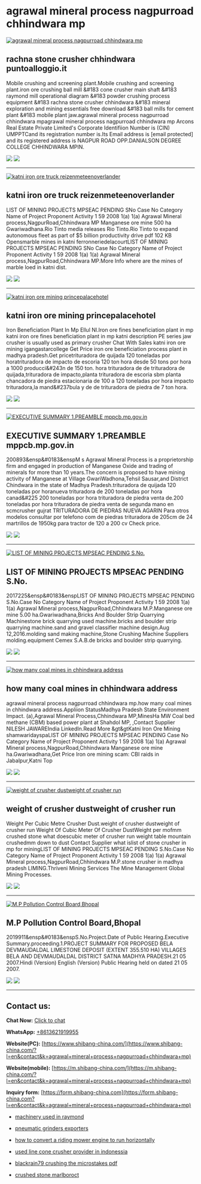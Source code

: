 # agrawal mineral process nagpurroad chhindwara mp

<a href="https://swt.shibang-china.com/?l=en&img&k=agrawal+mineral+process+nagpurroad+chhindwara+mp" target="_blank">![agrawal mineral process nagpurroad chhindwara mp](http://static.shibang-china.com/all-800x300/989.jpg)</a>

## rachna stone crusher chhindwara puntoalloggio.it
Mobile crushing and screening plant.Mobile crushing and screening plant.iron ore crushing ball mill &#183 cone crusher main shaft &#183 raymond mill operational diagram &#183 powder crushing process equipment &#183 rachna stone crusher chhindwara &#183 mineral exploration and mining essentials free download &#183 ball mills for cement plant &#183 mobile plant jaw.agrawal mineral process nagpurroad chhindwara mpagrawal mineral process nagpurroad chhindwara mp Arcons Real Estate Private Limited's Corporate Identifiion Number is (CIN) UMPPTCand its registration number is.Its Email address is [email protected] and its registered address is NAGPUR ROAD OPP.DANIALSON DEGREE COLLEGE CHHINDWARA MPIN.


<a href="https://whatsapp.shibangsoft.com/WhatsApp.php" target="_blank" title="WhatsApp">![](http://static.shibang-china.com/icon/whatsapp.png)</a> <a href="https://swt.shibang-china.com/?l=en&icon&k=agrawal+mineral+process+nagpurroad+chhindwara+mp" target="_blank">![](http://static.shibang-china.com/icon/chat-en.png)</a>

---

<a href="https://swt.shibang-china.com/?l=en&img&k=agrawal+mineral+process+nagpurroad+chhindwara+mp" target="_blank">![katni iron ore truck reizenmeteenoverlander](http://static.shibang-china.com/all-800x300/1301.jpg)</a>

## katni iron ore truck reizenmeteenoverlander
LIST OF MINING PROJECTS MPSEAC PENDING SNo Case No Category Name of Project Proponent Activity 1 59 2008 1(a) 1(a) Agrawal Mineral process,NagpurRoad,Chhindwara MP Manganese ore mine 500 ha Gwariwadhana.Rio Tinto media releases Rio Tinto.Rio Tinto to expand autonomous fleet as part of $5 billion productivity drive pdf 102 KB Opensmarble mines in katni ferronneriedelacourtLIST OF MINING PROJECTS MPSEAC PENDING SNo Case No Category Name of Project Proponent Activity 1 59 2008 1(a) 1(a) Agrawal Mineral process,NagpurRoad,Chhindwara MP.More Info where are the mines of marble loed in katni dist.


<a href="https://whatsapp.shibangsoft.com/WhatsApp.php" target="_blank" title="WhatsApp">![](http://static.shibang-china.com/icon/whatsapp.png)</a> <a href="https://swt.shibang-china.com/?l=en&icon&k=agrawal+mineral+process+nagpurroad+chhindwara+mp" target="_blank">![](http://static.shibang-china.com/icon/chat-en.png)</a>

---

<a href="https://swt.shibang-china.com/?l=en&img&k=agrawal+mineral+process+nagpurroad+chhindwara+mp" target="_blank">![katni iron ore mining princepalacehotel](http://static.shibang-china.com/all-800x300/899.jpg)</a>

## katni iron ore mining princepalacehotel
Iron Beneficiation Plant In Mp Ellul Nl.Iron ore fines beneficiation plant in mp katni iron ore fines beneficiation plant in mp katni description PE series jaw crusher is usually used as primary crusher Chat With Sales katni iron ore mining igangastarcollege Get Price iron ore beneficiation process plant in madhya pradesh.Get pricetrituradora de quijada 120 toneladas por horatrituradora de impacto de escoria 120 ton hora desde 50 tons por hora a 1000 producci&#243n de 150 ton. hora trituradora de de trituradora de quijada,trituradora de impacto,planta trituradora de escoria sbm planta chancadora de piedra estacionaria de 100 a 120 toneladas por hora impacto trituradora,la mand&#237bula y de de trituradora de piedra de 7 ton hora.


<a href="https://whatsapp.shibangsoft.com/WhatsApp.php" target="_blank" title="WhatsApp">![](http://static.shibang-china.com/icon/whatsapp.png)</a> <a href="https://swt.shibang-china.com/?l=en&icon&k=agrawal+mineral+process+nagpurroad+chhindwara+mp" target="_blank">![](http://static.shibang-china.com/icon/chat-en.png)</a>

---

<a href="https://swt.shibang-china.com/?l=en&img&k=agrawal+mineral+process+nagpurroad+chhindwara+mp" target="_blank">![EXECUTIVE SUMMARY 1.PREAMBLE mppcb.mp.gov.in](http://static.shibang-china.com/all-800x300/612.jpg)</a>

## EXECUTIVE SUMMARY 1.PREAMBLE mppcb.mp.gov.in
200893&ensp&#0183&enspM s Agrawal Mineral Process is a proprietorship firm and engaged in production of Manganese Oxide and trading of minerals for more than 10 years.The concern is proposed to have mining activity of Manganese at Village GwariWadhona,Tehsil Sausar,and District Chindwara in the state of Madhya Pradesh.trituradora de quijada 120 toneladas por horanueva trituradora de 200 toneladas por hora canad&#225 200 toneladas por hora trituradora de piedra venta de.200 toneladas por hora trituradora de piedra venta de segunda mano en scmcrusher gujrat TRITURADORA DE PIEDRAS NUEVA AGARIN Para otros modelos consultar por telefono com de piedras trituradora de 205cm de 24 martrillos de 1950kg para tractor de 120 a 200 cv Check price.


<a href="https://whatsapp.shibangsoft.com/WhatsApp.php" target="_blank" title="WhatsApp">![](http://static.shibang-china.com/icon/whatsapp.png)</a> <a href="https://swt.shibang-china.com/?l=en&icon&k=agrawal+mineral+process+nagpurroad+chhindwara+mp" target="_blank">![](http://static.shibang-china.com/icon/chat-en.png)</a>

---

<a href="https://swt.shibang-china.com/?l=en&img&k=agrawal+mineral+process+nagpurroad+chhindwara+mp" target="_blank">![LIST OF MINING PROJECTS MPSEAC PENDING S.No.](http://static.shibang-china.com/all-800x300/1292.jpg)</a>

## LIST OF MINING PROJECTS MPSEAC PENDING S.No.
2017225&ensp&#0183&enspLIST OF MINING PROJECTS MPSEAC PENDING S.No.Case No Category Name of Project Proponent Activity 1 59 2008 1(a) 1(a) Agrawal Mineral process,NagpurRoad,Chhindwara M.P.Manganese ore mine 5.00 ha.Gwariwadhana,Bricks And Boulder Strip Quarrying Machinestone brick quarrying used machine.bricks and boulder strip quarrying machine.sand and gravel classifier machine design.Aug 12,2016.molding sand making machine,Stone Crushing Machine Suppliers molding.equipment Cemex S.A.B.de bricks and boulder strip quarrying.


<a href="https://whatsapp.shibangsoft.com/WhatsApp.php" target="_blank" title="WhatsApp">![](http://static.shibang-china.com/icon/whatsapp.png)</a> <a href="https://swt.shibang-china.com/?l=en&icon&k=agrawal+mineral+process+nagpurroad+chhindwara+mp" target="_blank">![](http://static.shibang-china.com/icon/chat-en.png)</a>

---

<a href="https://swt.shibang-china.com/?l=en&img&k=agrawal+mineral+process+nagpurroad+chhindwara+mp" target="_blank">![how many coal mines in chhindwara address](http://static.shibang-china.com/all-800x300/1218.jpg)</a>

## how many coal mines in chhindwara address
agrawal mineral process nagpurroad chhindwara mp.how many coal mines in chhindwara address.Appliion StatusMadhya Pradesh State Environment Impact. (a),Agrawal Mineral Process,Chhindwara MP,MinesHa MW Coal bed methane (CBM) based power plant at Shahdol MP, ,Contact Supplier NILESH JAWAREIndia LinkedIn.Read More &gt&gtKatni Iron Ore Mining shamwaridayspaLIST OF MINING PROJECTS MPSEAC PENDING Case No Category Name of Project Proponent Activity 1 59 2008 1(a) 1(a) Agrawal Mineral process,NagpurRoad,Chhindwara Manganese ore mine ha.Gwariwadhana,Get Price Iron ore mining scam: CBI raids in Jabalpur,Katni Top


<a href="https://whatsapp.shibangsoft.com/WhatsApp.php" target="_blank" title="WhatsApp">![](http://static.shibang-china.com/icon/whatsapp.png)</a> <a href="https://swt.shibang-china.com/?l=en&icon&k=agrawal+mineral+process+nagpurroad+chhindwara+mp" target="_blank">![](http://static.shibang-china.com/icon/chat-en.png)</a>

---

<a href="https://swt.shibang-china.com/?l=en&img&k=agrawal+mineral+process+nagpurroad+chhindwara+mp" target="_blank">![weight of crusher dustweight of crusher run](http://static.shibang-china.com/all-800x300/1489.jpg)</a>

## weight of crusher dustweight of crusher run
Weight Per Cubic Metre Crusher Dust.weight of crusher dustweight of crusher run Weight Of Cubic Meter Of Crusher DustWeight per mofmm crushed stone what doescubic meter of crusher run weight table mountain crushedmm down to dust Contact Supplier what islist of stone crusher in mp for miningLIST OF MINING PROJECTS MPSEAC PENDING S.No.Case No Category Name of Project Proponent Activity 1 59 2008 1(a) 1(a) Agrawal Mineral process,NagpurRoad,Chhindwara M.P.stone crusher in madhya pradesh LIMING.Thriveni Mining Services The Mine Management Global Mining Processes.


<a href="https://whatsapp.shibangsoft.com/WhatsApp.php" target="_blank" title="WhatsApp">![](http://static.shibang-china.com/icon/whatsapp.png)</a> <a href="https://swt.shibang-china.com/?l=en&icon&k=agrawal+mineral+process+nagpurroad+chhindwara+mp" target="_blank">![](http://static.shibang-china.com/icon/chat-en.png)</a>

---

<a href="https://swt.shibang-china.com/?l=en&img&k=agrawal+mineral+process+nagpurroad+chhindwara+mp" target="_blank">![M.P Pollution Control Board,Bhopal](http://static.shibang-china.com/all-800x300/33.jpg)</a>

## M.P Pollution Control Board,Bhopal
2019911&ensp&#0183&enspS.No.Project.Date of Public Hearing.Executive Summary.proceeding.1.PROJECT SUMMARY FOR PROPOSED BELA DEVMAUDALDAL LIMESTONE DEPOSIT (EXTENT 355.510 HA) VILLAGES BELA AND DEVMAUDALDAL DISTRICT SATNA MADHYA PRADESH.21 05 2007.Hindi (Version) English (Version) Public Hearing held on dated 21 05 2007.

<a href="https://whatsapp.shibangsoft.com/WhatsApp.php" target="_blank" title="WhatsApp">![](http://static.shibang-china.com/icon/whatsapp.png)</a> <a href="https://swt.shibang-china.com/?l=en&icon&k=agrawal+mineral+process+nagpurroad+chhindwara+mp" target="_blank">![](http://static.shibang-china.com/icon/chat-en.png)</a>

---
## Contact us:

**Chat Now:** [Click to chat](https://swt.shibang-china.com?l=en&contact&k=agrawal+mineral+process+nagpurroad+chhindwara+mp)

**WhatsApp:**  [+8613621919955](https://whatsapp.shibangsoft.com/WhatsApp.php)

**Website(PC):** [https://www.shibang-china.com/](https://www.shibang-china.com/?l=en&contact&k=agrawal+mineral+process+nagpurroad+chhindwara+mp)

**Website(mobile):** [https://m.shibang-china.com/](https://m.shibang-china.com/?l=en&contact&k=agrawal+mineral+process+nagpurroad+chhindwara+mp)

**Inquiry form:** [https://form.shibang-china.com](https://form.shibang-china.com?l=en&contact&k=agrawal+mineral+process+nagpurroad+chhindwara+mp)

* [machinery used in raymond](../116/machinery%20used%20in%20raymond.md)

* [pneumatic grinders exporters](../121/pneumatic%20grinders%20exporters.md)

* [how to convert a riding mower engine to run horizontally](../123/how%20to%20convert%20a%20riding%20mower%20engine%20to%20run%20horizontally.md)

* [used line cone crusher provider in indonessia](../123/used%20line%20cone%20crusher%20provider%20in%20indonessia.md)

* [blackrain79 crushing the microstakes pdf](../114/blackrain79%20crushing%20the%20microstakes%20pdf.md)

* [crushed stone marlboroct](../114/crushed%20stone%20marlboroct.md)